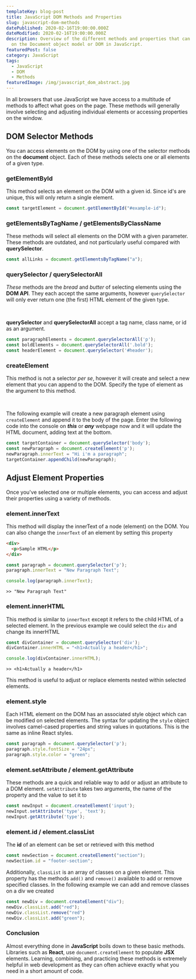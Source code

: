 ```yaml
---
templateKey: blog-post
title: JavaScript DOM Methods and Properties
slug: javascript-dom-methods
datePublished: 2020-02-16T19:00:00.000Z
dateModified: 2020-02-16T19:00:00.000Z
description: Overview of the different methods and properties that can be used
  on the Document object model or DOM in JavaScript.
featuredPost: false
category: JavaScript
tags:
  - JavaScript
  - DOM
  - Methods
featuredImage: /img/javascript_dom_abstract.jpg
---
```

In all browsers that use JavaScript we have access to a multitude of methods to affect what goes on the page. These methods will generally involve selecting and adjusting individual elements or accessing properties on the window.

## DOM Selector Methods

You can access elements on the DOM by using one of the selector methods on the **document** object. Each of these methods selects one or all elements of a given type.

### getElementById

This method selects an element on the DOM with a given id. Since id's are unique, this will only return a single element.

```javascript
const targetElement = document.getElementById("#example-id");
```

### getElementsByTagName / getElementsByClassName

These methods will select all elements on the DOM with a given parameter. These methods are outdated, and not particularly useful compared with **querySelector**.

```javascript
const allLinks = document.getElementsByTagName("a");
```

### querySelector / querySelectorAll

*These* methods are the *bread* and *butter* of selecting elements using the **DOM API**. They each accept the same arguments, however `querySelector` will only ever return one (the first) HTML element of the given type.

&nbsp;

**querySelector** and **querySelectorAll** accept a tag name, class name, or id as an argument.

```javascript
const paragraphElements = document.querySelectorAll('p');
const boldElements = document.querySelectorAll('.bold');
const headerElement = document.querySelector('#header');
```

### createElement

This method is not a selector *per se*, however it will create and select a new element that you can append to the DOM. Specify the type of element as the argument to this method.

&nbsp;

The following example will create a new paragraph element using `createElement` and append it to the body of the page. Enter the following code into the console on ***this*** or ***any*** webpage now and it will update the HTML document, adding text at the bottom.

```javascript
const targetContainer = document.querySelector('body');
const newParagraph = document.createElement('p');
newParagraph.innerText = "Hi i'm a paragraph";
targetContainer.appendChild(newParagraph);
```

## Adjust Element Properties

Once you've selected one or multiple elements, you can access and adjust their properties using a variety of methods. 

### element.innerText

This method will display the innerText of a node (element) on the DOM. You can also change the `innerText` of an element by setting this property

```HTML
<div>
  <p>Sample HTML</p>
</div>
```

```javascript
const paragraph = document.querySelector('p');
paragraph.innerText = "New Paragraph Text";

console.log(paragraph.innerText);
```

```terminal
>> "New Paragraph Text"
```

### element.innerHTML

This method is similar to `innerText` except it refers to the child HTML of a selected element. In the previous example we could select the `div` and change its innerHTML

```javascript
const divContainer = document.querySelector('div');
divContainer.innerHTML = "<h1>Actually a header</h1>";

console.log(divContainer.innerHTML);
```

```terminal
>> <h1>Actually a header</h1> 
```

This method is useful to adjust or replace elements nested within selected elements. 

### element.style

Each HTML element on the DOM has an associated style object which can be modified on selected elements. The syntax for updating the `style` object involves camel-cased properties and string values in quotations. This is the same as inline React styles.

```javascript
const paragraph = document.querySelector('p');
paragraph.style.fontSize = "24px";
paragraph.style.color = "green";
```

### element.setAttribute / element.getAttribute

These methods are a quick and reliable way to add or adjust an attribute to a DOM element. `setAttribute` takes two arguments, the name of the property and the value to set it to

```javascript
const newInput = document.createElement('input');
newInput.setAttribute('type', 'text');
newInput.getAttribute('type');
```

### element.id / element.classList

The **id** of an element can be set or retrieved with this method

```javascript
const newSection = document.createElement("section");
newSection.id = "footer-section";
```

Additionally, `classList` is an array of classes on a given element. This property has the methods `add()` and `remove()` available to add or remove specified classes. In the following example we can add and remove classes on a div we created

```javascript
const newDiv = document.createElement("div");
newDiv.classList.add("red");
newDiv.classList.remove("red")
newDiv.classList.add("green");
```

### Conclusion

Almost everything done in **JavaScript** boils down to these basic methods. Libraries such as **React**, use `document.createElement`  to populate **JSX** elements. Learning, combining, and practicing these methods is extremely helpful in web development as they can often achieve exactly what you need in a short amount of code.
